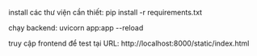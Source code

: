install các thư viện cần thiết:
pip install -r requirements.txt

chạy backend:
uvicorn app:app --reload

truy cập frontend để test tại URL:
http://localhost:8000/static/index.html
